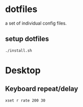 # dotfiles

a set of individual config files.

## setup dotfiles

    ./install.sh

# Desktop

## Keyboard repeat/delay

    xset r rate 200 30
